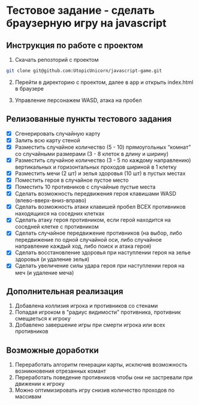 # Тестовое задание - сделать браузерную игру на javascript

## Инструкция по работе с проектом

1. Скачать репозторий с проектом
```bash
git clone git@github.com:UtopicUnicorn/javascript-game.git
```
2. Перейти в директорию с проектом, далее в app и открыть index.html в браузере

3. Управление персонажем WASD, атака на пробел

## Релизованные пункты тестового задания

- [x] Сгенерировать случайную карту
- [x] Залить всю карту стеной
- [x] Разместить случайное количество (5 - 10) прямоугольных “комнат” со случайными размерами (3 - 8 клеток в длину и ширину)
- [x] Разместить случайное количество (3 - 5 по каждому направлению) вертикальных и горизонтальных проходов шириной в 1 клетку
- [x] Разместить мечи (2 шт) и зелья здоровья (10 шт) в пустых местах
- [x] Поместить героя в случайное пустое место
- [x] Поместить 10 противников с случайные пустые места
- [x] Сделать возможность передвижения героя клавишами WASD (влево-вверх-вниз-вправо)
- [x] Сделать возможность атаки клавишей пробел ВСЕХ противников находящихся на соседних клетках
- [x] Сделать атаку героя противником, если герой находится на соседней клетке с противником
- [x] Сделать случайное передвижение противников (на выбор, либо передвижение по одной случайной оси, либо случайное направление каждый ход, либо поиск и атака героя)
- [x] Сделать восстановление здоровья при наступлении героя на зелье здоровья (и удаление зелья)
- [x] Сделать увеличение силы удара героя при наступлении героя на меч (и удаление меча)

## Дополнительная реализация
1. Добавлена коллизия игрока и противников со стенами
2. Попадая игроком в "радиус видимости" противника, противник смещаеться к игроку
3. Добавлено завершение игры при смерти игрока или всех противников

## Возможные доработки
1. Переработать алгоритм генерации карты, исключив возможность возникновения отрезанных комант
2. Переработать поведение противников чтобы они не застревали при движении к игроку
3. Можно оптимизировать игру снизив количество проходов по массивам
